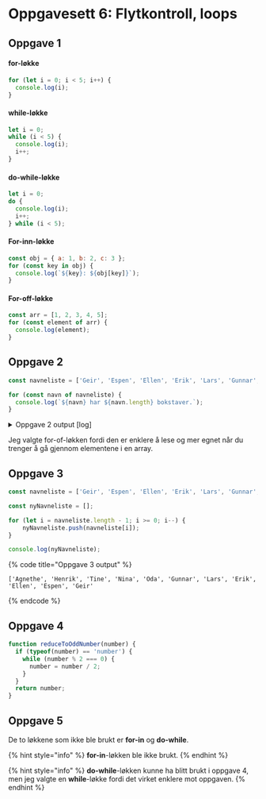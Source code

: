 # Oppgavesett 6: Flytkontroll, loops

## Oppgave 1

#### for-løkke

```javascript
for (let i = 0; i < 5; i++) {
  console.log(i);
}
```

#### while-løkke

```javascript
let i = 0;
while (i < 5) {
  console.log(i);
  i++;
}
```

#### do-while-løkke

```javascript
let i = 0;
do {
  console.log(i);
  i++;
} while (i < 5);
```

#### For-inn-løkke

```javascript
const obj = { a: 1, b: 2, c: 3 };
for (const key in obj) {
  console.log(`${key}: ${obj[key]}`);
}
```

#### For-off-løkke

```javascript
const arr = [1, 2, 3, 4, 5];
for (const element of arr) {
  console.log(element);
}
```

## Oppgave 2

```javascript
const navneliste = ['Geir', 'Espen', 'Ellen', 'Erik', 'Lars', 'Gunnar', 'Oda', 'Nina', 'Tine', 'Henrik', 'Agnethe'];

for (const navn of navneliste) {
  console.log(`${navn} har ${navn.length} bokstaver.`);
}
```

<details>

<summary>Oppgave 2 output [log]</summary>

{% code title="Oppgave 2 output" %}
```
[log] Geir har 4 bokstaver.
[log] Espen har 5 bokstaver.
[log] Ellen har 5 bokstaver.
[log] Erik har 4 bokstaver.
[log] Lars har 4 bokstaver.
[log] Gunnar har 6 bokstaver.
[log] Oda har 3 bokstaver.
[log] Nina har 4 bokstaver.
[log] Tine har 4 bokstaver.
[log] Henrik har 6 bokstaver.
[log] Agnethe har 7 bokstaver.

```
{% endcode %}

</details>

Jeg valgte for-of-løkken fordi den er enklere å lese og mer egnet når du trenger å gå gjennom elementene i en array.

## Oppgave 3

```javascript
const navneliste = ['Geir', 'Espen', 'Ellen', 'Erik', 'Lars', 'Gunnar', 'Oda', 'Nina', 'Tine', 'Henrik', 'Agnethe'];

const nyNavneliste = [];

for (let i = navneliste.length - 1; i >= 0; i--) {
    nyNavneliste.push(navneliste[i]);
}

console.log(nyNavneliste);
```

{% code title="Oppgave 3 output" %}
```
['Agnethe', 'Henrik', 'Tine', 'Nina', 'Oda', 'Gunnar', 'Lars', 'Erik', 'Ellen', 'Espen', 'Geir'
```
{% endcode %}

## Oppgave 4

```javascript
function reduceToOddNumber(number) {
  if (typeof(number) == 'number') {
    while (number % 2 === 0) {
      number = number / 2;
    }
  }
  return number;
}
```

## Oppgave 5

De to løkkene som ikke ble brukt  er **for-in** og **do-while**.

{% hint style="info" %}
**for-in**-løkken ble ikke brukt.
{% endhint %}

{% hint style="info" %}
**do-while**-løkken kunne ha blitt brukt i oppgave 4, men jeg valgte en **while**-løkke fordi det virket enklere mot oppgaven.
{% endhint %}
